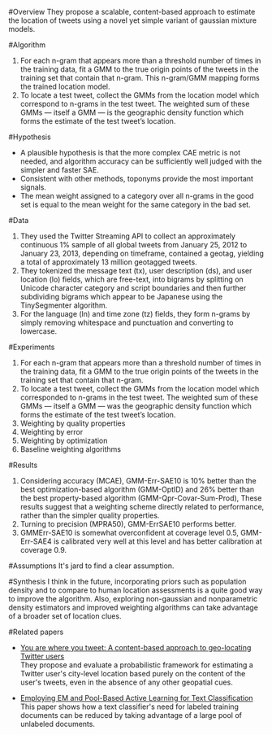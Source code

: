 #Overview
They propose a scalable, content-based approach to estimate the location of tweets using a novel yet simple variant of gaussian mixture models.

#Algorithm
1. For each n-gram that appears more than a threshold number of times in the training data, fit a GMM to the true origin points of the tweets in the training set that contain that n-gram. This n-gram/GMM mapping forms the trained location model.
2. To locate a test tweet, collect the GMMs from the location model which correspond to n-grams in the test tweet. The weighted sum of these GMMs — itself a GMM — is the geographic density function which forms the estimate of the test tweet’s location.

#Hypothesis
* A plausible hypothesis is that the more complex CAE metric is not needed, and algorithm accuracy can be sufficiently well judged with the simpler and faster SAE.
* Consistent with other methods, toponyms provide the most important signals.
* The mean weight assigned to a category over all n-grams in the good set is equal to the mean weight for the same category in the bad set.

#Data
1. They used the Twitter Streaming API to collect an approximately continuous 1% sample of all global tweets from January 25, 2012 to January 23, 2013,  depending on timeframe, contained a geotag,  yielding a total of approximately 13 million geotagged tweets.
2. They  tokenized the message text (tx), user description (ds), and user location (lo) fields, which are free-text, into bigrams by splitting on Unicode character category and script boundaries and then further subdividing bigrams which appear to be Japanese using the TinySegmenter algorithm.
3. For the language (ln) and time zone (tz) fields, they  form n-grams by simply removing whitespace and punctuation and converting to lowercase.

#Experiments
1. For each n-gram that appears more than a threshold number of times in the training data, fit a GMM to the true origin points of the tweets in the training set that contain that n-gram.
2. To locate a test tweet, collect the GMMs from the location model which corresponded to n-grams in the test tweet. The weighted sum of these GMMs — itself a GMM — was the geographic density function which forms the estimate of the test tweet’s location.
3. Weighting by quality properties
4. Weighting by error
5. Weighting by optimization
6. Baseline weighting algorithms

#Results
1. Considering accuracy (MCAE), GMM-Err-SAE10 is 10% better than the best optimization-based algorithm (GMM-OptID) and 26% better than the best property-based algorithm (GMM-Qpr-Covar-Sum-Prod),  These results suggest that a weighting scheme directly related to performance, rather than the simpler quality properties.
2. Turning to precision (MPRA50), GMM-ErrSAE10 performs better.
3. GMMErr-SAE10 is somewhat overconfident at coverage level 0.5, GMM-Err-SAE4 is calibrated very well at this level and has better calibration at coverage 0.9.

#Assumptions
It's jard to find a clear assumption.

#Synthesis
I think in the future, incorporating priors such as population density and to compare to human location assessments is a quite good way to improve the algorithm. Also, exploring non-gaussian and nonparametric density estimators and improved weighting algorithms can take advantage of a broader set of location clues.

#Related papers
* [You are where you tweet: A content-based approach to geo-locating Twitter users](http://infolab.cse.tamu.edu/static/papers/cikm1184c-cheng.pdf)      
They propose and evaluate a probabilistic framework for estimating a Twitter user's city-level location based purely on the content of the user's tweets, even in the absence of any other geopatial cues.
      
* [Employing EM and Pool-Based Active Learning for Text Classification](http://www-connex.lip6.fr/~amini/RelatedWorks/McC98.pdf)
This paper shows how a text classifier's need for labeled training documents can be reduced by taking advantage of a large pool of unlabeled documents.
